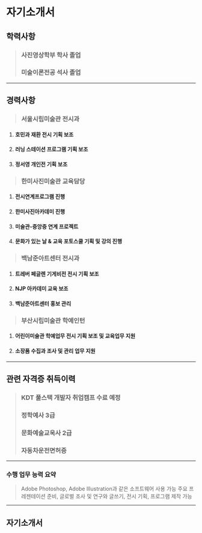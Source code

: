 # 자기소개서

## 학력사항
>### 사진영상학부 학사 졸업
>### 미술이론전공 석사 졸업
---

## 경력사항
>### 서울시립미술관 전시과
1. #### 호민과 재환 전시 기획 보조
2. #### 러닝 스테이션 프로그램 기획 보조
3. #### 정서영 개인전 기획 보조

>### 한미사진미술관 교육담당
1. #### 전시연계프로그램 진행
2. #### 한미사진아카데미 진행
3. #### 미술관-중앙중 연계 프로젝트
4. #### 문화가 있는 날 & 교육 포토스쿨 기획 및 강의 진행

>### 백남준아트센터 전시과
1. #### 트레버 페글렌 기게비전 전시 기획 보조
2. #### NJP 아카데미 교육 보조
3. #### 백남준아트센터 홍보 관리

>### 부산시립미술관 학예인턴
1. #### 어린이미술관 학예업무 전시 기획 보조 및 교육업무 지원
2. #### 소장품 수집과 조사 및 관리 업무 지원
---

## 관련 자격증 취득이력 
>### KDT 풀스택 개발자 취업캠프 수료 예정
>### 정학예사 3급
>### 문화예술교욱사 2급
>### 자동차운전면허증

---
### 수행 업무 능력 요약
> Adobe Photoshop, Adobe Illustration과 같은 소프트웨어 사용 가능
> 주요 프레젠테이션 준비, 글로벌 조사 및 연구와 글쓰기, 전시 기획, 프로그램 제작 가능

---
## 자기소개서
